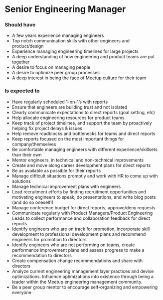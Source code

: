 Senior Engineering Manager
==========================

### Should have
* A few years experience managing engineers
* Top notch communication skills with other engineers and product/design
* Experience managing engineering timelines for large projects
* A deep understanding of how engineering and product teams are put together
* A desire to focus on managing people
* A desire to optimize peer group processes
* A deep interest in being the face of Meetup culture for their team

### Is expected to
* Have regularly scheduled 1-on-1’s with reports
* Ensure that engineers are building trust and not isolated
* Clearly communicate expectations to direct reports (goal setting, etc)
* Help allocate engineering resources for product teams
* Keep track of project timelines, and support the team by proactively helping fix project delays & issues
* Help remove roadblocks and bottlenecks for teams and direct reports
* Keep reports focused on the most important things for company/themselves
* Be comfortable managing engineers with different experience/skillsets than their own
* Mentor engineers, in technical and non-technical improvements
* Create and move along career development plans for direct reports
* Be as available as possible for their reports
* Manage difficult situations promptly and work with HR to come up with solutions
* Manage technical improvement plans with engineers
* Lead recruitment efforts by finding recruitment opportunities and motivating engineers to speak, do presentations, and write blog posts (and do so oneself!)
* Manage conference budget for direct reports, approve/deny requests
* Communicate regularly with Product Managers/Product Engineering Leads to collect performance and collaboration feedback for direct reports
* Identify engineers who are on track for promotion, incorporate skill development to professional development plans and recommend engineers for promotion to directors
* Identify engineers who are not performing on teams, create performance improvement plans and assess progress to make a recommendation to directors
* Create compensation change recommendations and share with directors
* Analyze current engineering management layer practices and devise optimizations. Influence optimizations into existence through being a leader within the Meetup engineering management community.
* Be a peer group mentor to encourage self-organizing and empowering everyone